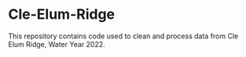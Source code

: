 # Cle-Elum-Ridge
This repository contains code used to clean and process data from Cle Elum Ridge, Water Year 2022. 
